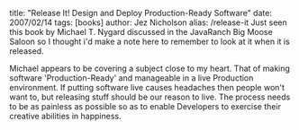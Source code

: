 title: "Release It! Design and Deploy Production-Ready Software"
date: 2007/02/14
tags: [books]
author: Jez Nicholson
alias: /release-it
​​​
Just seen this book by Michael T. Nygard discussed in the JavaRanch Big Moose Saloon so I thought i'd make a note here to remember to look at it when it is released.

Michael appears to be covering a subject close to my heart. That of making software 'Production-Ready' and manageable in a live Production environment. If putting software live causes headaches then people won't want to, but releasing stuff should be our reason to live. The process needs to be as painless as possible so as to enable Developers to exercise their creative abilities in happiness.